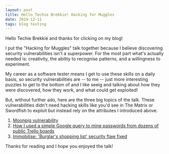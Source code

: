 ```yaml
---
layout: post
title: Hello Techie Brekkie! Hacking for Muggles
date: 2019-12-11
tags: blog testing
---
```


Hello Techie Brekkie and thanks for clicking on my blog!

I put the "Hacking for Muggles" talk together because I believe discovering security vulnerabilities isn't a superpower. For the most part what's actually needed is: creativity, the ability to recognise patterns, and a willingness to experiment.

My career as a software tester means I get to use these skills on a daily basis, so security vulnerabilities are -- to me -- just more interesting puzzles to get to the bottom of and I like seeig and talking about how they were discovered, how they work, and what could get exploited!

But, without further ado, here are the three big topics of the talk. These vulnerabilities didn't need hacking skills like you'd see in The Matrix or Swordfish to exploit but instead rely on the attributes I introduced above.

1. [Moonpig vulnerability](https://darkport.co.uk/blog/moonpig-vulnerability/)
2. [How I used a simple Google query to mine passwords from dozens of public Trello boards](https://www.freecodecamp.org/news/discovering-the-hidden-mine-of-credentials-and-sensitive-information-8e5ccfef2724/)
3. [Immobilise: 'Burglar's shopping list' security flaw fixed](https://www.bbc.co.uk/news/technology-30686697)

Thanks for reading and I hope you enjoyed the talk!

